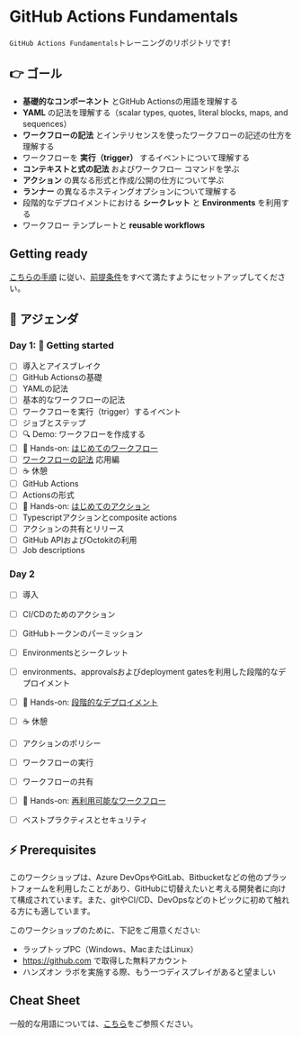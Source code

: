 # GitHub Actions Fundamentals

`GitHub Actions Fundamentals`トレーニングのリポジトリです!

## 👉 ゴール

- __基礎的なコンポーネント__ とGitHub Actionsの用語を理解する
- __YAML__ の記法を理解する（scalar types, quotes, literal blocks, maps, and sequences）
- __ワークフローの記法__ とインテリセンスを使ったワークフローの記述の仕方を理解する
- ワークフローを __実行（trigger）__ するイベントについて理解する
- __コンテキストと式の記法__ およびワークフロー コマンドを学ぶ
- __アクション__ の異なる形式と作成/公開の仕方について学ぶ
- __ランナー__ の異なるホスティングオプションについて理解する
- 段階的なデプロイメントにおける __シークレット__ と __Environments__ を利用する
- ワークフロー テンプレートと __reusable workflows__

## Getting ready

[こちらの手順](GettingReady.md) に従い、[前提条件](#-prerequisites)をすべて満たすようにセットアップしてください。

## 📆 アジェンダ

### Day 1: 🚀 Getting started

- [ ] 導入とアイスブレイク
- [ ] GitHub Actionsの基礎
- [ ] YAMLの記法
- [ ] 基本的なワークフローの記法
- [ ] ワークフローを実行（trigger）するイベント
- [ ] ジョブとステップ
- [ ] :mag: Demo: ワークフローを作成する
- [ ] 🔨 Hands-on: [はじめてのワークフロー](hol/01-My-first-workflow-ja.md)
- [ ] [ワークフローの記法](https://docs.github.com/en/actions/using-workflows/workflow-syntax-for-github-actions) 応用編
- [ ] :coffee: 休憩
- [ ] GitHub Actions
- [ ] Actionsの形式
- [ ] 🔨 Hands-on: [はじめてのアクション](hol/02-My-first-action-ja.md)
- [ ] Typescriptアクションとcomposite actions
- [ ] アクションの共有とリリース
- [ ] GitHub APIおよびOctokitの利用
- [ ] Job descriptions

### Day 2
- [ ] 導入
- [ ] CI/CDのためのアクション
- [ ] GitHubトークンのパーミッション
- [ ] Environmentsとシークレット
- [ ] environments、approvalsおよびdeployment gatesを利用した段階的なデプロイメント
- [ ] 🔨 Hands-on: [段階的なデプロイメント](hol/03-Staged-deployments-ja.md)
- [ ] :coffee: 休憩
- [ ] アクションのポリシー
- [ ] ワークフローの実行
- [ ] ワークフローの共有
- [ ] 🔨 Hands-on: [再利用可能なワークフロー](hol/04-Reusable-workflows-ja.md)
- [ ] ベストプラクティスとセキュリティ


## ⚡ Prerequisites

このワークショップは、Azure DevOpsやGitLab、Bitbucketなどの他のプラットフォームを利用したことがあり、GitHubに切替えたいと考える開発者に向けて構成されています。また、gitやCI/CD、DevOpsなどのトピックに初めて触れる方にも適しています。

このワークショップのために、下記をご用意ください:

- ラップトップPC（Windows、MacまたはLinux）
- https://github.com で取得した無料アカウント
- ハンズオン ラボを実施する際、もう一つディスプレイがあると望ましい

## Cheat Sheet
一般的な用語については、[こちら](./CheatSheet.md)をご参照ください。

